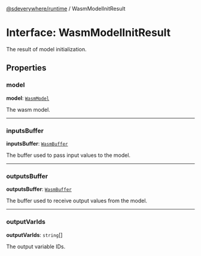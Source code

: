 [@sdeverywhere/runtime](../index.md) / WasmModelInitResult

# Interface: WasmModelInitResult

The result of model initialization.

## Properties

### model

 **model**: [`WasmModel`](../classes/WasmModel.md)

The wasm model.

___

### inputsBuffer

 **inputsBuffer**: [`WasmBuffer`](../classes/WasmBuffer.md)

The buffer used to pass input values to the model.

___

### outputsBuffer

 **outputsBuffer**: [`WasmBuffer`](../classes/WasmBuffer.md)

The buffer used to receive output values from the model.

___

### outputVarIds

 **outputVarIds**: `string`[]

The output variable IDs.
